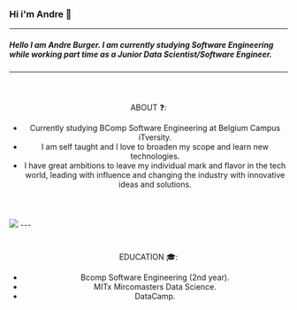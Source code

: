 ### Hi i'm Andre 👦

---

##### Hello I am Andre Burger. I am currently studying Software Engineering while working part time as a Junior Data Scientist/Software Engineer.

---

<div style="text-align:center; vertical-align: middle; padding:40px 0; border-radius: 10px;">
ABOUT ❓:
<ul>
<li>Currently studying BComp Software Engineering at Belgium Campus iTversity.</li>
<li>I am self taught and I love to broaden my scope and learn new technologies.</li>
<li>I have great ambitions to leave my individual mark and flavor in the tech world, leading with influence and changing the industry with innovative ideas and solutions.</li>
</ul>
</div>
<img src="https://github.com/andreburg/andreburg/tree/master/assets/andre-emote.apng"></img>
---
<div style="text-align:center; vertical-align: middle; padding:40px 0; border-radius: 10px;">
EDUCATION 	🎓:
<ul>
<li>Bcomp Software Engineering (2nd year).</li>
<li>MITx Mircomasters Data Science.</li>
<li>DataCamp.</li>
</ul>
</div>
